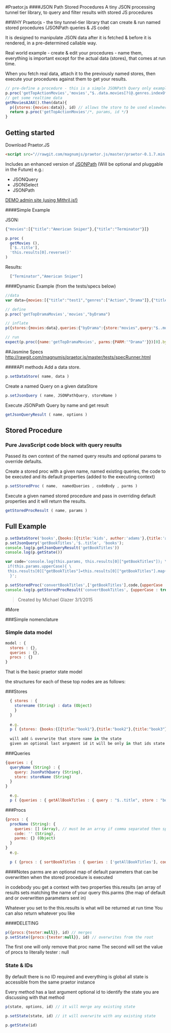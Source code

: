 <img align="right" src="https://cloud.githubusercontent.com/assets/6472507/6443569/c255e31a-c0c5-11e4-9818-6423d7db04bb.png" style=" background:no-repeat;background-position: right top;display:block;position:absolute;top:0;left:0;width: 00%;height:100%;opacity: 0.2;z-index: -1;" />
#Praetor.js 
####JSON Path Stored Procedures
A tiny JSON processing tunnel tier library, to query and filter results with stored JS procedures

##WHY
Praetorjs - the tiny tunnel-tier library that can create & run named stored procedures (JSONPath queries & JS code)

It is designed to manipulate JSON data after it is fetched & before it is rendered, in a pre-determined callable way.

Real world example - create & edit your procedures - name them, everything is important except for the actual data (stores), that comes at run time.

When you fetch real data, attach it to the previously named stores, then execute your procedures against them to get your results.

```javascript
// pre-define a procedure - this is a simple JSONPath Query only example - no JS code or parms
p.proc('getTopActionMovies','movies',"$..data.movies[?(@.genres.indexOf('Action')>-1)]",/* code, parms, id */)
// get some realtime data
getMoviesAJAX().then(data){
  p({stores:{movies:data}}, id) // allows the store to be used elsewhere by other praetors
  return p.proc('getTopActionMovies'/*, params, id */)
}
```
## Getting started

Download Praetor.JS
```html
<script src="//rawgit.com/magnumjs/praetor.js/master/praetor-0.1.7.min.js"></script>
```

Includes an enhanced version of [JSONPath](http://goessner.net/articles/JsonPath/)
(Will be optional and pluggable in the Future) e.g.:
- JSONQuery
- JSONSelect
- JSONPath

[DEMO admin site (using Mithril.js!)](https://magnumjs.github.io/praetor.js)

####Simple Example

JSON:
```javascript
{"movies":[{"title":"American Sniper"},{"title":"Terminator"}]}
```

```javascript
p.proc (
  getMovies (),
  ['$..title'],
  'this.results[0].reverse()'
)
```

Results:
```javascript
  ["Terminator","American Sniper"]
```

####Dynamic Example (from the tests/specs below)

```javascript
//data 
var data={movies:[{"title":"test1","genres":["Action","Drama"]},{"title":"test3","genres":["Comedy"]},{"title":"test2","genres":["Romance","Drama"]}]}

// define
p.proc('getTopDramaMovies','movies',"byDrama")

// inflate
p({stores:{movies:data},queries:{"byDrama":{store:"movies",query:"$..movies[?(@.genres.indexOf(PARM)>-1)]"}}}) // allows the store to be used elsewhere by other praetors

// run
expect(p.proc({name:'getTopDramaMovies', parms:{PARM:'"Drama"'}})[0].byDrama.length).toEqual(2)
```

##Jasmine Specs
http://rawgit.com/magnumjs/praetor.js/master/tests/specRunner.html

####API methods
Add a data store.
```javascript
p.setDataStore( name, data )
```

Create a named Query on a given dataStore
```javascript
p.setJsonQuery ( name, JSONPathQuery, storeName )
```

Execute JSONPath Query by name and get result
```javascript
getJsonQueryResult ( name, options )
```

## Stored Procedure

### Pure JavaScript code block with query results

Passed its own context of the named query results and optional params to override defaults.

Create a stored proc with a given name, named existing queries, the code to be executed and its default properties (added to the executing context)
```javascript
p.setStoredProc ( name,  namedQueries , codeBody , parms )
```

Execute a given named stored procedure and pass in overriding default properties and it will return the results.
```javascript
getStoredProcResult ( name, params )
```


## Full Example

```javascript
p.setDataStore('books',{books:[{title:'kids', author:'adams'},{title:'action', author:'johns'}]});
p.setJsonQuery('getBookTitles','$..title', 'books');
console.log(p.getJsonQueryResult('getBookTitles'))
console.log(p.getState())

var code='console.log(this.params, this.results[0]["getBookTitles"]); \
 if(this.params.upperCase){ \
 this.results[0]["getBookTitles"]=this.results[0]["getBookTitles"].map(function(x) { return x.toUpperCase(); }); \
  }';

p.setStoredProc('convertBookTitles',['getBookTitles'],code,{upperCase : false})
console.log(p.getStoredProcResult('convertBookTitles', {upperCase : true })[0]['getBookTitles'])
```

> Created by Michael Glazer 3/1/2015

#More

###Simple nomenclature

### Simple data model

```javascript
model : {
  stores : {},
  queries : {},
  procs : {}
}
```

That is the basic praetor state model

the structures for each of these top nodes are as follows:

###Stores
```javascript
  { stores : {
    storename (String) : data (Object)
    } 
  }
  
  e.g. 
  p ( {stores: {books:{[{title:"book1"},{title:"book2"},{title:"book3"}]} } }  /*, id */ )
  
  will add & overwrite that store name in the state
  given an optional last argument id it will be only in that ids state map

```
###Queries
```javascript
{queries : { 
  queryName (String) : {
    query: JsonPathQuery (String),
    store: storeName (String)
  }
}

  e.g.
  p ( {queries : { getAllBookTitles : { query : "$..title", store : "books" }} )
```

###Procs
```javascript
{procs : {
  procName (String): {
    queries: [] (Array), // must be an array if comma separated then split
    code: '' (String),
    parms: {} (Object)
  }
} 
  e.g.
  
  p ( {procs : { sortBookTitles : { queries : ['getAllBookTitles'], code : "this.results[0]['getAllBookTitles'].reverse()", parms: {} }} )
```
####Notes
parms are an optional map of default parameters that can be overwritten when the stored procedure is executed

in codebody you get a context with two properties
this.results (an array of results sets matching the name of your query
this.parms (the map of default and or overwritten parameters sent in)

Whatever you set to the this.results is what will be returned at run time
You can also return whatever you like

####DELETING
```javascript
p({procs:{tester:null}}, id) // merges
p.setState({procs:{tester:null}}, id) // overwrites from the root
```
The first one will only remove that proc name
The second will set the value of procs to literally tester : null

### State & IDs

By default there is no ID required and everything is global all state is accessible from the same praetor instance

Every method has a last argument optional id to identify the state you are discussing with that method
```javascript
p(state, options, id) // it will merge any existing state

p.setState(state, id) // it will overwrite with any existing state

p.getState(id)
```

